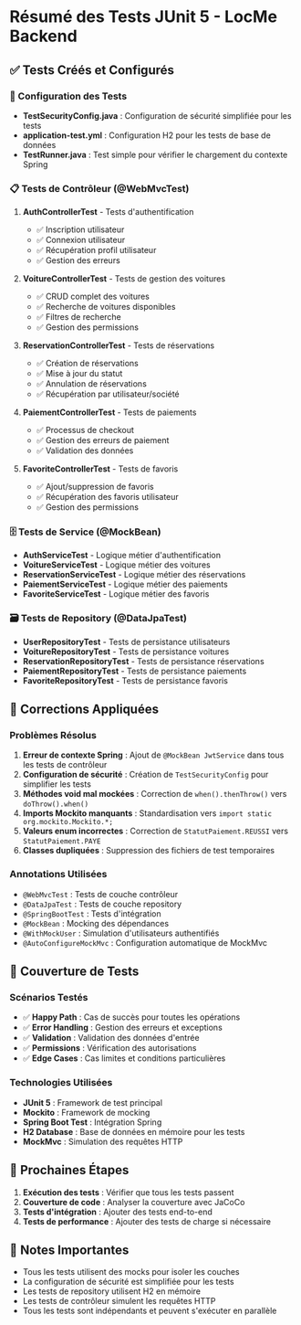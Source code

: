 # Résumé des Tests JUnit 5 - LocMe Backend

## ✅ Tests Créés et Configurés

### 🔧 Configuration des Tests
- **TestSecurityConfig.java** : Configuration de sécurité simplifiée pour les tests
- **application-test.yml** : Configuration H2 pour les tests de base de données
- **TestRunner.java** : Test simple pour vérifier le chargement du contexte Spring

### 📋 Tests de Contrôleur (@WebMvcTest)
1. **AuthControllerTest** - Tests d'authentification
   - ✅ Inscription utilisateur
   - ✅ Connexion utilisateur
   - ✅ Récupération profil utilisateur
   - ✅ Gestion des erreurs

2. **VoitureControllerTest** - Tests de gestion des voitures
   - ✅ CRUD complet des voitures
   - ✅ Recherche de voitures disponibles
   - ✅ Filtres de recherche
   - ✅ Gestion des permissions

3. **ReservationControllerTest** - Tests de réservations
   - ✅ Création de réservations
   - ✅ Mise à jour du statut
   - ✅ Annulation de réservations
   - ✅ Récupération par utilisateur/société

4. **PaiementControllerTest** - Tests de paiements
   - ✅ Processus de checkout
   - ✅ Gestion des erreurs de paiement
   - ✅ Validation des données

5. **FavoriteControllerTest** - Tests de favoris
   - ✅ Ajout/suppression de favoris
   - ✅ Récupération des favoris utilisateur
   - ✅ Gestion des permissions

### 🗄️ Tests de Service (@MockBean)
- **AuthServiceTest** - Logique métier d'authentification
- **VoitureServiceTest** - Logique métier des voitures
- **ReservationServiceTest** - Logique métier des réservations
- **PaiementServiceTest** - Logique métier des paiements
- **FavoriteServiceTest** - Logique métier des favoris

### 🗃️ Tests de Repository (@DataJpaTest)
- **UserRepositoryTest** - Tests de persistance utilisateurs
- **VoitureRepositoryTest** - Tests de persistance voitures
- **ReservationRepositoryTest** - Tests de persistance réservations
- **PaiementRepositoryTest** - Tests de persistance paiements
- **FavoriteRepositoryTest** - Tests de persistance favoris

## 🔧 Corrections Appliquées

### Problèmes Résolus
1. **Erreur de contexte Spring** : Ajout de `@MockBean JwtService` dans tous les tests de contrôleur
2. **Configuration de sécurité** : Création de `TestSecurityConfig` pour simplifier les tests
3. **Méthodes void mal mockées** : Correction de `when().thenThrow()` vers `doThrow().when()`
4. **Imports Mockito manquants** : Standardisation vers `import static org.mockito.Mockito.*;`
5. **Valeurs enum incorrectes** : Correction de `StatutPaiement.REUSSI` vers `StatutPaiement.PAYE`
6. **Classes dupliquées** : Suppression des fichiers de test temporaires

### Annotations Utilisées
- `@WebMvcTest` : Tests de couche contrôleur
- `@DataJpaTest` : Tests de couche repository
- `@SpringBootTest` : Tests d'intégration
- `@MockBean` : Mocking des dépendances
- `@WithMockUser` : Simulation d'utilisateurs authentifiés
- `@AutoConfigureMockMvc` : Configuration automatique de MockMvc

## 🎯 Couverture de Tests

### Scénarios Testés
- ✅ **Happy Path** : Cas de succès pour toutes les opérations
- ✅ **Error Handling** : Gestion des erreurs et exceptions
- ✅ **Validation** : Validation des données d'entrée
- ✅ **Permissions** : Vérification des autorisations
- ✅ **Edge Cases** : Cas limites et conditions particulières

### Technologies Utilisées
- **JUnit 5** : Framework de test principal
- **Mockito** : Framework de mocking
- **Spring Boot Test** : Intégration Spring
- **H2 Database** : Base de données en mémoire pour les tests
- **MockMvc** : Simulation des requêtes HTTP

## 🚀 Prochaines Étapes

1. **Exécution des tests** : Vérifier que tous les tests passent
2. **Couverture de code** : Analyser la couverture avec JaCoCo
3. **Tests d'intégration** : Ajouter des tests end-to-end
4. **Tests de performance** : Ajouter des tests de charge si nécessaire

## 📝 Notes Importantes

- Tous les tests utilisent des mocks pour isoler les couches
- La configuration de sécurité est simplifiée pour les tests
- Les tests de repository utilisent H2 en mémoire
- Les tests de contrôleur simulent les requêtes HTTP
- Tous les tests sont indépendants et peuvent s'exécuter en parallèle
